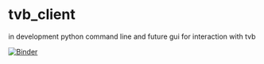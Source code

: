 # tvb_client
in development python command line and future gui for interaction with tvb

[![Binder](https://mybinder.org/badge.svg)](https://mybinder.org/v2/gh/ATajadod94/tvb_client/master)
